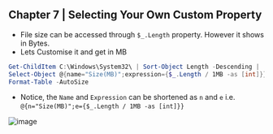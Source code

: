 ## Chapter 7 | Selecting Your Own Custom Property

* File size can be accessed through `$_.Length` property. However it shows in Bytes. 
* Lets Customise it and get in MB

```PowerShell
Get-ChildItem C:\Windows\System32\ | Sort-Object Length -Descending | 
Select-Object @{name="Size(MB)";expression={$_.Length / 1MB -as [int]}} -First 10 | 
Format-Table -AutoSize
```

* Notice, the `Name` and `Expression` can be shortened as `n` and `e` i.e. `@{n="Size(MB)";e={$_.Length / 1MB -as [int]}}`

![image](https://user-images.githubusercontent.com/13016162/51099363-34fe8580-17f6-11e9-8140-c5fce1c13f8e.png)
